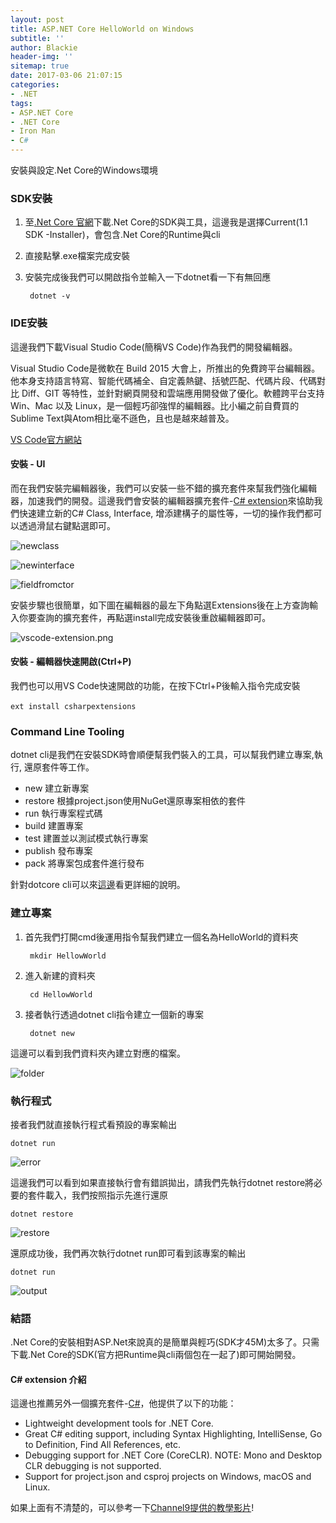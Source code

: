 ```yaml
---
layout: post
title: ASP.NET Core HelloWorld on Windows
subtitle: ''
author: Blackie
header-img: ''
sitemap: true
date: 2017-03-06 21:07:15
categories:
- .NET
tags: 
- ASP.NET Core
- .NET Core
- Iron Man
- C#
---
```


安裝與設定.Net Core的Windows環境

<!-- More -->

### SDK安裝 ###

1. 至[.Net Core 官網](https://www.microsoft.com/net/download/core)下載.Net Core的SDK與工具，這邊我是選擇Current(1.1 SDK -Installer)，會包含.Net Core的Runtime與cli
2. 直接點擊.exe檔案完成安裝
3. 安裝完成後我們可以開啟指令並輸入一下dotnet看一下有無回應

        dotnet -v

### IDE安裝 ###

這邊我們下載Visual Studio Code(簡稱VS Code)作為我們的開發編輯器。

Visual Studio Code是微軟在 Build 2015 大會上，所推出的免費跨平台編輯器。他本身支持語言特寫、智能代碼補全、自定義熱鍵、括號匹配、代碼片段、代碼對比 Diff、GIT 等特性，並針對網頁開發和雲端應用開發做了優化。軟體跨平台支持 Win、Mac 以及 Linux，是一個輕巧卻強悍的編輯器。比小編之前自費買的Sublime Text與Atom相比毫不遜色，且也是越來越普及。

[VS Code官方網站](https://code.visualstudio.com/)

#### 安裝 - UI ####

而在我們安裝完編輯器後，我們可以安裝一些不錯的擴充套件來幫我們強化編輯器，加速我們的開發。這邊我們會安裝的編輯器擴充套件-[C# extension](https://marketplace.visualstudio.com/items?itemName=jchannon.csharpextensions)來協助我們快速建立新的C# Class, Interface, 增添建構子的屬性等，一切的操作我們都可以透過滑鼠右鍵點選即可。

![newclass](newclass.gif)

![newinterface](newinterface.gif)

![fieldfromctor](fieldfromctor.gif)

安裝步驟也很簡單，如下圖在編輯器的最左下角點選Extensions後在上方查詢輸入你要查詢的擴充套件，再點選install完成安裝後重啟編輯器即可。

![vscode-extension.png](vscode-extension.png)

#### 安裝 - 編輯器快速開啟(Ctrl+P) ####

我們也可以用VS Code快速開啟的功能，在按下Ctrl+P後輸入指令完成安裝

    ext install csharpextensions　

### Command Line Tooling ###

dotnet cli是我們在安裝SDK時會順便幫我們裝入的工具，可以幫我們建立專案,執行, 還原套件等工作。

- new 
    建立新專案
- restore
    根據project.json使用NuGet還原專案相依的套件
- run
    執行專案程式碼
- build
    建置專案
- test
    建置並以測試模式執行專案
- publish
    發布專案
- pack
    將專案包成套件進行發布

針對dotcore cli可以來[這邊](https://github.com/dotnet/cli/)看更詳細的說明。

### 建立專案 ###

1. 首先我們打開cmd後運用指令幫我們建立一個名為HelloWorld的資料夾

        mkdir HellowWorld

2. 進入新建的資料夾

        cd HellowWorld

3. 接者執行透過dotnet cli指令建立一個新的專案

        dotnet new

這邊可以看到我們資料夾內建立對應的檔案。

![folder](folder.png)

### 執行程式 ###

接者我們就直接執行程式看預設的專案輸出

    dotnet run

![error](error.png)

這邊我們可以看到如果直接執行會有錯誤拋出，請我們先執行dotnet restore將必要的套件載入，我們按照指示先進行還原

    dotnet restore

![restore](restore.png)

還原成功後，我們再次執行dotnet run即可看到該專案的輸出

    dotnet run

![output](output.png)

### 結語 ###

.Net Core的安裝相對ASP.Net來說真的是簡單與輕巧(SDK才45M)太多了。只需下載.Net Core的SDK(官方把Runtime與cli兩個包在一起了)即可開始開發。

#### C# extension 介紹 ####

這邊也推薦另外一個擴充套件-[C#](https://marketplace.visualstudio.com/items?itemName=ms-vscode.csharp)，他提供了以下的功能：

- Lightweight development tools for .NET Core.
- Great C# editing support, including Syntax Highlighting, IntelliSense, Go to Definition, Find All References, etc.
- Debugging support for .NET Core (CoreCLR). NOTE: Mono and Desktop CLR debugging is not supported.
- Support for project.json and csproj projects on Windows, macOS and Linux.

如果上面有不清楚的，可以參考一下[Channel9提供的教學影片](https://channel9.msdn.com/Blogs/dotnet/Get-started-with-VS-Code-using-CSharp-and-NET-Core)!

